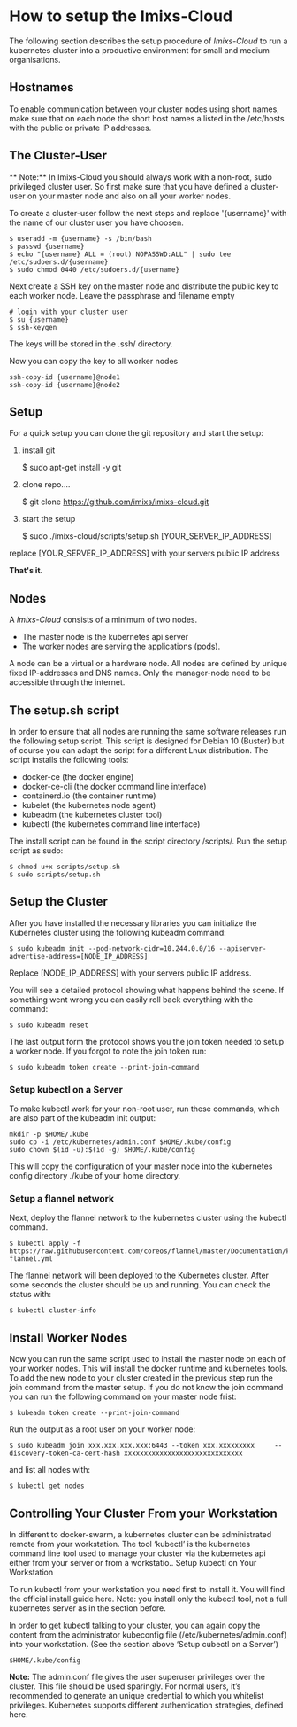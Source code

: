 # How to setup the Imixs-Cloud

The following section describes the setup procedure of _Imixs-Cloud_ to run a kubernetes cluster into a productive environment for small and medium organisations.

## Hostnames

To enable communication between your cluster nodes using short names, make sure that on each node the short host names a listed in the /etc/hosts with the public or private IP addresses.



## The Cluster-User

** Note:**
In Imixs-Cloud you should always work with a non-root, sudo privileged cluster user. So first make sure that you have defined a cluster-user on your master node and also on all your worker nodes. 

To create a cluster-user follow the next steps and replace '{username}' with the name of our cluster user you have choosen. 

	$ useradd -m {username} -s /bin/bash
	$ passwd {username}
	$ echo "{username} ALL = (root) NOPASSWD:ALL" | sudo tee /etc/sudoers.d/{username}
	$ sudo chmod 0440 /etc/sudoers.d/{username}

Next create a SSH key on the master node and distribute the public key to each worker node. Leave the passphrase and filename empty  

	# login with your cluster user
	$ su {username}
	$ ssh-keygen

The keys will be stored in the .ssh/ directory. 

Now you can copy the key to all worker nodes

	ssh-copy-id {username}@node1
	ssh-copy-id {username}@node2

 
## Setup 
 
For a quick setup you can clone the git repository and start the setup:

1) install git 

	$ sudo apt-get install -y git

2) clone repo....

	$ git clone https://github.com/imixs/imixs-cloud.git

3) start the setup

	$ sudo ./imixs-cloud/scripts/setup.sh [YOUR_SERVER_IP_ADDRESS]

replace [YOUR\_SERVER\_IP\_ADDRESS] with your servers public IP address

**That's it.** 

## Nodes

A _Imixs-Cloud_ consists of a minimum of two nodes.

* The master node is the kubernetes api server
* The worker nodes are serving the applications (pods). 

A node can be a virtual or a hardware node. All nodes are defined by unique fixed IP-addresses and DNS names. Only the manager-node need to be accessible through the internet. 

## The setup.sh script

In order to ensure that all nodes are running the same software releases run the following setup script. This script is designed for Debian 10 (Buster) but of course you can adapt the script for a different Lnux distribution. The script installs the following tools:

 - docker-ce (the docker engine)
 - docker-ce-cli (the docker command line interface)
 - containerd.io (the container runtime)
 - kubelet (the kubernetes node agent)
 - kubeadm (the kubernetes cluster tool)
 - kubectl (the kubernetes command line interface)


The install script can be found in the script directory /scripts/. Run the setup script as sudo:

	$ chmod u+x scripts/setup.sh
	$ sudo scripts/setup.sh
	




## Setup the Cluster

After you have installed the necessary libraries you can initialize the Kubernetes cluster using the following kubeadm command:

	$ sudo kubeadm init --pod-network-cidr=10.244.0.0/16 --apiserver-advertise-address=[NODE_IP_ADDRESS]

Replace [NODE\_IP\_ADDRESS] with your servers public IP address.

You will see a detailed protocol showing what happens behind the scene. If something went wrong you can easily roll back everything with the command:

	$ sudo kubeadm reset

The last output form the protocol shows you the join token needed to setup a worker node. If you forgot to note the join token run:

	$ sudo kubeadm token create --print-join-command

### Setup kubectl on a Server

To make kubectl work for your non-root user, run these commands, which are also part of the kubeadm init output:

	mkdir -p $HOME/.kube
	sudo cp -i /etc/kubernetes/admin.conf $HOME/.kube/config
	sudo chown $(id -u):$(id -g) $HOME/.kube/config

This will copy the configuration of your master node into the kubernetes config directory ./kube of your home directory.


### Setup a flannel network

Next, deploy the flannel network to the kubernetes cluster using the kubectl command.

	$ kubectl apply -f https://raw.githubusercontent.com/coreos/flannel/master/Documentation/kube-flannel.yml

The flannel network will been deployed to the Kubernetes cluster. After some seconds the cluster should be up and running. You can check the status with:

	$ kubectl cluster-info



## Install Worker Nodes

Now you can run the same script used to install the master node on each of your worker nodes. This will install the docker runtime and kubernetes tools. To add the new node to your cluster created in the previous step run the join command from the master setup. If you do not know the join command you can run the following command on your master node frist:

	$ kubeadm token create --print-join-command

Run the output as a root user on your worker node:

	$ sudo kubeadm join xxx.xxx.xxx.xxx:6443 --token xxx.xxxxxxxxx     --discovery-token-ca-cert-hash xxxxxxxxxxxxxxxxxxxxxxxxxxxxxx

and list all nodes with:

	$ kubectl get nodes
	
## Controlling Your Cluster From your Workstation

In different to docker-swarm, a kubernetes cluster can be administrated remote from your workstation. The tool ‘kubectl’ is the kubernetes command line tool used to manage your cluster via the kubernetes api either from your server or from a workstatio..
Setup kubectl on Your Workstation

To run kubectl from your workstation you need first to install it. You will find the official install guide here. Note: you install only the kubectl tool, not a full kubernetes server as in the section before.

In order to get kubectl talking to your cluster, you can again copy the content from the administrator kubeconfig file (/etc/kubernetes/admin.conf) into your workstation. (See the section above ‘Setup cubectl on a Server’)

	$HOME/.kube/config 

**Note:** The admin.conf file gives the user superuser privileges over the cluster. This file should be used sparingly. For normal users, it’s recommended to generate an unique credential to which you whitelist privileges. Kubernetes supports different authentication strategies, defined here.























